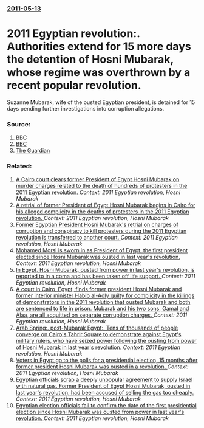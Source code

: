 ### [2011-05-13](/news/2011/05/13/index.md)

# 2011 Egyptian revolution:. Authorities extend for 15 more days the detention of Hosni Mubarak, whose regime was overthrown by a recent popular revolution. 

Suzanne Mubarak, wife of the ousted Egyptian president, is detained for 15 days pending further investigations into corruption allegations.


### Source:

1. [BBC](http://www.bbc.co.uk/news/world-africa-13385399)
2. [BBC](http://www.bbc.co.uk/news/world-africa-13392099)
3. [The Guardian](http://www.guardian.co.uk/world/2011/may/13/tahrir-square-egypt-mubarak-wife)

### Related:

1. [A Cairo court clears former President of Egypt Hosni Mubarak on murder charges related to the death of hundreds of protesters in the 2011 Egyptian revolution. ](/news/2014/11/29/a-cairo-court-clears-former-president-of-egypt-hosni-mubarak-on-murder-charges-related-to-the-death-of-hundreds-of-protesters-in-the-2011-eg.md) _Context: 2011 Egyptian revolution, Hosni Mubarak_
2. [A retrial of former President of Egypt Hosni Mubarak begins in Cairo for his alleged complicity in the deaths of protesters in the 2011 Egyptian revolution. ](/news/2013/05/11/a-retrial-of-former-president-of-egypt-hosni-mubarak-begins-in-cairo-for-his-alleged-complicity-in-the-deaths-of-protesters-in-the-2011-egyp.md) _Context: 2011 Egyptian revolution, Hosni Mubarak_
3. [Former Egyptian President Hosni Mubarak's retrial on charges of corruption and conspiracy to kill protesters during the 2011 Egyptian revolution is transferred to another court. ](/news/2013/04/13/former-egyptian-president-hosni-mubarak-s-retrial-on-charges-of-corruption-and-conspiracy-to-kill-protesters-during-the-2011-egyptian-revolu.md) _Context: 2011 Egyptian revolution, Hosni Mubarak_
4. [Mohamed Morsi is sworn in as President of Egypt, the first president elected since Hosni Mubarak was ousted in last year's revolution. ](/news/2012/06/30/mohamed-morsi-is-sworn-in-as-president-of-egypt-the-first-president-elected-since-hosni-mubarak-was-ousted-in-last-year-s-revolution.md) _Context: 2011 Egyptian revolution, Hosni Mubarak_
5. [In Egypt, Hosni Mubarak, ousted from power in last year's revolution, is reported to in a coma and has been taken off life support. ](/news/2012/06/20/in-egypt-hosni-mubarak-ousted-from-power-in-last-year-s-revolution-is-reported-to-in-a-coma-and-has-been-taken-off-life-support.md) _Context: 2011 Egyptian revolution, Hosni Mubarak_
6. [A court in Cairo, Egypt, finds former president Hosni Mubarak and former interior minister Habib al-Adly guilty for complicity in the killings of demonstrators in the 2011 revolution that ousted Mubarak and both are sentenced to life in prison. Mubarak and his two sons, Gamal and Alaa, are all acquitted on separate corruption charges. ](/news/2012/06/2/a-court-in-cairo-egypt-finds-former-president-hosni-mubarak-and-former-interior-minister-habib-al-adly-guilty-for-complicity-in-the-killin.md) _Context: 2011 Egyptian revolution, Hosni Mubarak_
7. [Arab Spring:. post-Mubarak Egypt:. Tens of thousands of people converge on Cairo's Tahrir Square to demonstrate against Egypt's military rulers, who have seized power following the ousting from power of Hosni Mubarak in last year's revolution. ](/news/2012/06/19/arab-spring-post-mubarak-egypt-tens-of-thousands-of-people-converge-on-cairo-s-tahrir-square-to-demonstrate-against-egypt-s-military-rul.md) _Context: 2011 Egyptian revolution, Hosni Mubarak_
8. [Voters in Egypt go to the polls for a presidential election, 15 months after former president Hosni Mubarak was ousted in a revolution. ](/news/2012/05/23/voters-in-egypt-go-to-the-polls-for-a-presidential-election-15-months-after-former-president-hosni-mubarak-was-ousted-in-a-revolution.md) _Context: 2011 Egyptian revolution, Hosni Mubarak_
9. [Egyptian officials scrap a deeply unpopular agreement to supply Israel with natural gas. Former President of Egypt Hosni Mubarak, ousted in last year's revolution, had been accused of selling the gas too cheaply. ](/news/2012/04/22/egyptian-officials-scrap-a-deeply-unpopular-agreement-to-supply-israel-with-natural-gas-former-president-of-egypt-hosni-mubarak-ousted-in.md) _Context: 2011 Egyptian revolution, Hosni Mubarak_
10. [Egyptian election officials fail to confirm the date of the first presidential election since Hosni Mubarak was ousted from power in last year's revolution. ](/news/2012/02/19/egyptian-election-officials-fail-to-confirm-the-date-of-the-first-presidential-election-since-hosni-mubarak-was-ousted-from-power-in-last-ye.md) _Context: 2011 Egyptian revolution, Hosni Mubarak_
